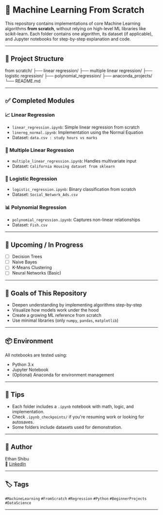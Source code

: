 # 🧠 Machine Learning From Scratch

This repository contains implementations of core Machine Learning algorithms **from scratch**, without relying on high-level ML libraries like scikit-learn. Each folder contains one algorithm, its dataset (if applicable), and Jupyter notebooks for step-by-step explanation and code.



---

## 📂 Project Structure
from scratch/ 
├── linear regression/ 
├── multiple linear regression/ 
├── logistic regression/ 
├── polynomial_regression/ 
├── anaconda_projects/ 
└── README.md

---

## ✅ Completed Modules

### 📈 Linear Regression
- `linear_regression.ipynb`: Simple linear regression from scratch
- `linereg_normal.ipynb`: Implementation using the Normal Equation
- Dataset: `data.csv : study hours vs marks `

### 🔢 Multiple Linear Regression
- `multiple_linear_regression.ipynb`: Handles multivariate input
- Dataset: `California Housing dataset from sklearn`

### 🔁 Logistic Regression
- `logistic_regression.ipynb`: Binary classification from scratch
- Dataset: `Social_Network_Ads.csv`

### 📊 Polynomial Regression
- `polynomial_regression.ipynb`: Captures non-linear relationships
- Dataset: `Fish.csv`

---

## 🚧 Upcoming / In Progress

- [ ] Decision Trees
- [ ] Naive Bayes
- [ ] K-Means Clustering
- [ ] Neural Networks (Basic)

---

## 📌 Goals of This Repository
- Deepen understanding by implementing algorithms step-by-step
- Visualize how models work under the hood
- Create a growing ML reference from scratch
- Use minimal libraries (only `numpy`, `pandas`, `matplotlib`)

---

## 📦 Environment
All notebooks are tested using:

- Python 3.x
- Jupyter Notebook
- (Optional) Anaconda for environment management

---

## 🧩 Tips
- Each folder includes a `.ipynb` notebook with math, logic, and implementation.
- Check `.ipynb_checkpoints/` if you're resuming work or looking for autosaves.
- Some folders include datasets used for demonstration.

---

## 🧠 Author
Ethan Shibu  
🔗 [LinkedIn](https://linkedin.com/in/ethanissac)

---

## 🏷️ Tags
`#MachineLearning` `#FromScratch` `#Regression` `#Python` `#BeginnerProjects` `#DataScience`

---
